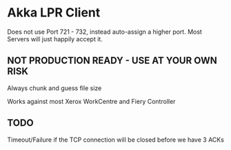 # Akka LPR Client

Does not use Port 721 - 732, instead auto-assign a higher port. Most Servers will just happily accept it.

## NOT PRODUCTION READY - USE AT YOUR OWN RISK

Always chunk and guess file size

Works against most Xerox WorkCentre and Fiery Controller

## TODO

Timeout/Failure if the TCP connection will be closed before we have 3 ACKs 